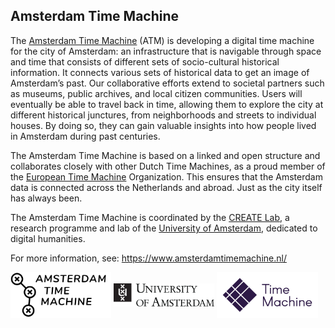 ## Amsterdam Time Machine

The [Amsterdam Time Machine](https://amsterdamtimemachine.nl/) (ATM) is developing a digital time machine for the city of Amsterdam: an infrastructure that is navigable through space and time that consists of different sets of socio-cultural historical information. It connects various sets of historical data to get an image of Amsterdam’s past. Our collaborative efforts extend to societal partners such as museums, public archives, and local citizen communities. Users will eventually be able to travel back in time, allowing them to explore the city at different historical junctures, from neighborhoods and streets to individual houses. By doing so, they can gain valuable insights into how people lived in Amsterdam during past centuries.

The Amsterdam Time Machine is based on a linked and open structure and collaborates closely with other Dutch Time Machines, as a proud member of the [European Time Machine](https://www.timemachine.eu/) Organization. This ensures that the Amsterdam data is connected across the Netherlands and abroad. Just as the city itself has always been. 

The Amsterdam Time Machine is coordinated by the [CREATE Lab](https://www.create.humanities.uva.nl/), a research programme and lab of the [University of Amsterdam](https://uva.nl/), dedicated to digital humanities.

For more information, see: https://www.amsterdamtimemachine.nl/

<p float="left">
<img align="middle" src="./assets/atm_logo.png" alt="Logo of the Amsterdam Time Machine" width="32%">
<img align="middle" src="./assets/uva_logo.png" alt="Logo of the University of Amsterdam" width="32%">
<img align="middle" src="./assets/tmo_logo.png" alt="Logo of the European Time Machine" width="32%">
</p>

